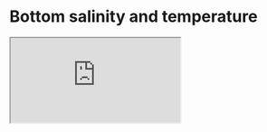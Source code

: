 # Bottom salinity and temperature 
<div style="width:60vw">
<div class="shiny">
  <iframe class="responsive-iframe" src="https://renc.osn.xsede.org/ees210015-bucket01/img/video/mb_salt_temp_3d.mp4"></iframe>
</div>
</div>
